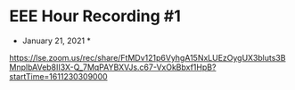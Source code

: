 # EEE Hour Recording #1 
* January 21, 2021 *

<https://lse.zoom.us/rec/share/FtMDv121p6VyhgA15NxLUEzOygUX3bluts3BMnplbAVeb8II3X-Q_7MqPAYBXVJs.c67-VxOkBbxf1HpB?startTime=1611230309000>
